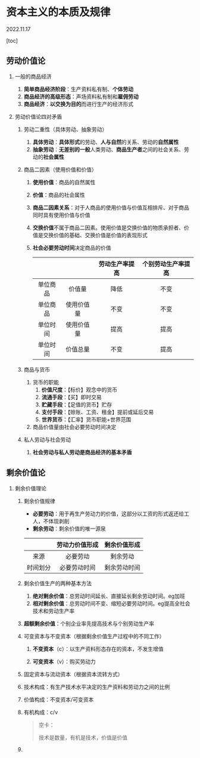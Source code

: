 # 资本主义的本质及规律

2022.11.17

[toc]

## 劳动价值论

1. 一般的商品经济

   1. **简单商品经济阶段**：生产资料私有制、**个体劳动**
   2. **商品经济的高级形态**：声场资料私有制和**雇佣劳动**
   3. **商品经济**：**以交换为目的**而进行生产的经济形式

2. 劳动价值论四对矛盾

   1. 劳动二重性（具体劳动、抽象劳动）

      1. **具体劳动**：**具体形式**的劳动、**人与自然**的关系、劳动的**自然属性**
      2. **抽象劳动**：**无差别的一般**人类劳动、**商品生产者**之间的社会关系、劳动的**社会属性**

   2. 商品二因素（使用价值和价值）

      1. **使用价值**：商品的自然属性

      2. **价值**：商品的社会属性

      3. **商品二因素关系**：对于人商品的使用价值与价值互相排斥、对于商品同时具有使用价值与价值

      4. **交换价值**不属于商品二因素。使用价值是交换价值的物质承担者、价值是交换价值的基础、交换价值是价值的表现形式

      5. **社会必要劳动时间**决定商品的价值

         |          |            | 劳动生产率提高 | 个别劳动生产率提高 |
         | :------: | :--------: | :------------: | :----------------: |
         | 单位商品 |   价值量   |      降低      |        不变        |
         | 单位商品 | 使用价值量 |      不变      |        不变        |
         | 单位时间 | 使用价值量 |      提高      |        提高        |
         | 单位时间 |  价值总量  |      不变      |        提高        |

   3. 商品与货币

      1. 货币的职能
         1. **价值尺度**：【标价】观念中的货币
         2. **流通手段**：【买】即时交易
         3. **贮藏手段**：【足值的货币】贮存
         4. **支付手段**：【赊账、工资、租金】提前或延后交易
         5. **世界货币**：【汇率】货币职能+世界范围
      2. 商品价值量由社会必要劳动时间决定

   4. 私人劳动与社会劳动

      1. **社会劳动与私人劳动是商品经济的基本矛盾**

## 剩余价值论

1. 剩余价值理论

   1. 剩余价值规律

      * **必要劳动**：用于再生产劳动力的价值，这部分以工资的形式返还给工人，不体现剥削
      * **剩余劳动**：剩余价值的唯一源泉

      |          | 劳动力价值形成 | 剩余价值形成 |
      | :------: | :------------: | :----------: |
      |   来源   |    必要劳动    |   剩余劳动   |
      | 时间划分 |  必要劳动时间  | 剩余劳动时间 |

   2. 剩余价值生产的两种基本方法

      1. **绝对剩余价值**：总劳动时间延长、直接延长剩余劳动时间。eg加班
      2. **相对剩余价值**：总劳动时间不变、缩短必要劳动时间。eg提高全社会技术和劳动生产率

   3. **超额剩余价值**：个别企业率先提高技术与个别劳动生产率

   4. 可变资本与不变资本（根据剩余价值生产过程中的不同工作）
   
      1. **不变资本**（c）：以生产资料形态存在的资本，不发生增值
   
      2. **可变资本**（v）：购买劳动力
   
   5. 固定资本与流动资本（根据资本流转方式）
   
   6. 技术构成：有生产技术水平决定的生产资料和劳动力之间的比例
   
   7. 价值构成：不变资本/可变资本
   
   8. 有机构成：c/v
   
      > 空卡：
      >
      > 技术是数量，有机是技术，价值是价值
   
   9. 